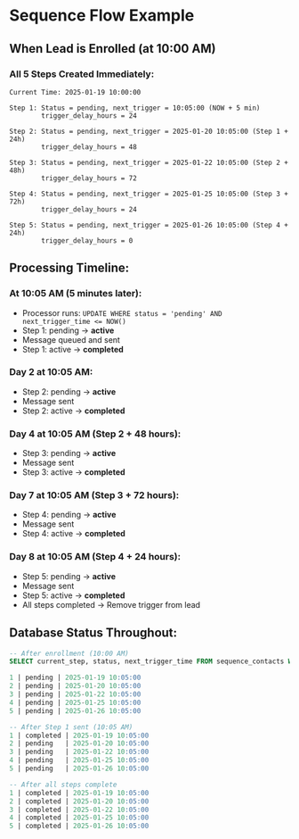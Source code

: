 # Sequence Flow Example

## When Lead is Enrolled (at 10:00 AM)

### All 5 Steps Created Immediately:

```
Current Time: 2025-01-19 10:00:00

Step 1: Status = pending, next_trigger = 10:05:00 (NOW + 5 min)
        trigger_delay_hours = 24

Step 2: Status = pending, next_trigger = 2025-01-20 10:05:00 (Step 1 + 24h)
        trigger_delay_hours = 48

Step 3: Status = pending, next_trigger = 2025-01-22 10:05:00 (Step 2 + 48h)
        trigger_delay_hours = 72

Step 4: Status = pending, next_trigger = 2025-01-25 10:05:00 (Step 3 + 72h)
        trigger_delay_hours = 24

Step 5: Status = pending, next_trigger = 2025-01-26 10:05:00 (Step 4 + 24h)
        trigger_delay_hours = 0
```

## Processing Timeline:

### At 10:05 AM (5 minutes later):
- Processor runs: `UPDATE WHERE status = 'pending' AND next_trigger_time <= NOW()`
- Step 1: pending → **active**
- Message queued and sent
- Step 1: active → **completed**

### Day 2 at 10:05 AM:
- Step 2: pending → **active**
- Message sent
- Step 2: active → **completed**

### Day 4 at 10:05 AM (Step 2 + 48 hours):
- Step 3: pending → **active**
- Message sent
- Step 3: active → **completed**

### Day 7 at 10:05 AM (Step 3 + 72 hours):
- Step 4: pending → **active**
- Message sent
- Step 4: active → **completed**

### Day 8 at 10:05 AM (Step 4 + 24 hours):
- Step 5: pending → **active**
- Message sent
- Step 5: active → **completed**
- All steps completed → Remove trigger from lead

## Database Status Throughout:

```sql
-- After enrollment (10:00 AM)
SELECT current_step, status, next_trigger_time FROM sequence_contacts WHERE contact_phone = '60123456789';

1 | pending | 2025-01-19 10:05:00
2 | pending | 2025-01-20 10:05:00
3 | pending | 2025-01-22 10:05:00
4 | pending | 2025-01-25 10:05:00
5 | pending | 2025-01-26 10:05:00

-- After Step 1 sent (10:05 AM)
1 | completed | 2025-01-19 10:05:00
2 | pending   | 2025-01-20 10:05:00
3 | pending   | 2025-01-22 10:05:00
4 | pending   | 2025-01-25 10:05:00
5 | pending   | 2025-01-26 10:05:00

-- After all steps complete
1 | completed | 2025-01-19 10:05:00
2 | completed | 2025-01-20 10:05:00
3 | completed | 2025-01-22 10:05:00
4 | completed | 2025-01-25 10:05:00
5 | completed | 2025-01-26 10:05:00
```
